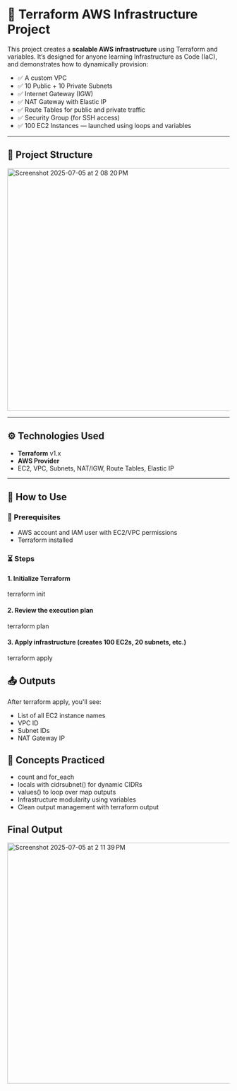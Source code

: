 # 🚀 Terraform AWS Infrastructure Project

This project creates a **scalable AWS infrastructure** using Terraform and variables. It’s designed for anyone learning Infrastructure as Code (IaC), and demonstrates how to dynamically provision:

- ✅ A custom VPC
- ✅ 10 Public + 10 Private Subnets
- ✅ Internet Gateway (IGW)
- ✅ NAT Gateway with Elastic IP
- ✅ Route Tables for public and private traffic
- ✅ Security Group (for SSH access)
- ✅ 100 EC2 Instances — launched using loops and variables

---

## 📁 Project Structure

<img width="549" alt="Screenshot 2025-07-05 at 2 08 20 PM" src="https://github.com/user-attachments/assets/cfa05a4e-2975-40b0-ad69-c0a378c42990" />

---

## ⚙️ Technologies Used

- **Terraform** v1.x
- **AWS Provider**
- EC2, VPC, Subnets, NAT/IGW, Route Tables, Elastic IP

---

## 🚦 How to Use

### 🔁 Prerequisites
- AWS account and IAM user with EC2/VPC permissions
- Terraform installed

### ⏳ Steps

#### 1. Initialize Terraform
terraform init

#### 2. Review the execution plan
terraform plan

#### 3. Apply infrastructure (creates 100 EC2s, 20 subnets, etc.)
terraform apply

## 📤 Outputs
After terraform apply, you'll see:
- List of all EC2 instance names
- VPC ID
- Subnet IDs
- NAT Gateway IP

## 🧠 Concepts Practiced
- count and for_each
- locals with cidrsubnet() for dynamic CIDRs
- values() to loop over map outputs
- Infrastructure modularity using variables
- Clean output management with terraform output



## Final Output

<img width="545" alt="Screenshot 2025-07-05 at 2 11 39 PM" src="https://github.com/user-attachments/assets/52aec0a1-d2d2-48a2-98aa-f28aba51c616" />

